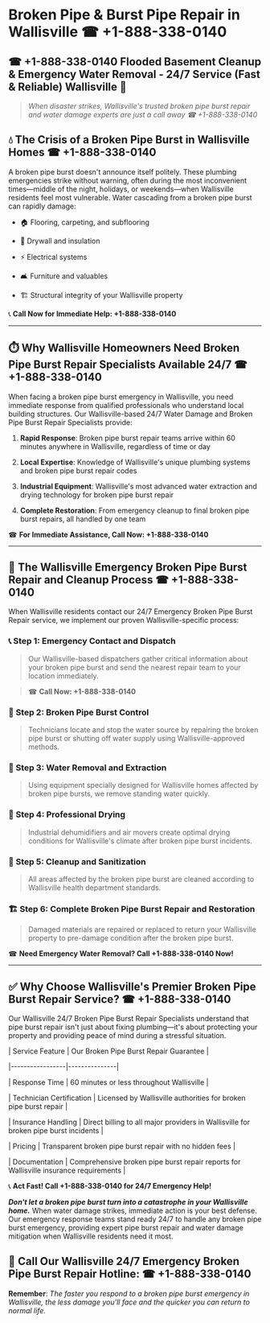 # Broken Pipe & Burst Pipe Repair in Wallisville ☎ +1-888-338-0140  
## ☎ +1-888-338-0140 Flooded Basement Cleanup & Emergency Water Removal - 24/7 Service (Fast & Reliable) Wallisville 🚨  

> *When disaster strikes, Wallisville's trusted broken pipe burst repair and water damage experts are just a call away ☎ +1-888-338-0140*  

## 💧 The Crisis of a Broken Pipe Burst in Wallisville Homes ☎ +1-888-338-0140  

A broken pipe burst doesn't announce itself politely. These plumbing emergencies strike without warning, often during the most inconvenient times—middle of the night, holidays, or weekends—when Wallisville residents feel most vulnerable. Water cascading from a broken pipe burst can rapidly damage:  

* 🏠 Flooring, carpeting, and subflooring  
* 🧱 Drywall and insulation  
* ⚡ Electrical systems  
* 🛋️ Furniture and valuables  
* 🏗️ Structural integrity of your Wallisville property  

📞 **Call Now for Immediate Help: +1-888-338-0140**  

---  

## ⏱️ Why Wallisville Homeowners Need Broken Pipe Burst Repair Specialists Available 24/7 ☎ +1-888-338-0140  

When facing a broken pipe burst emergency in Wallisville, you need immediate response from qualified professionals who understand local building structures. Our Wallisville-based 24/7 Water Damage and Broken Pipe Burst Repair Specialists provide:  

1. **Rapid Response**: Broken pipe burst repair teams arrive within 60 minutes anywhere in Wallisville, regardless of time or day  
2. **Local Expertise**: Knowledge of Wallisville's unique plumbing systems and broken pipe burst repair codes  
3. **Industrial Equipment**: Wallisville's most advanced water extraction and drying technology for broken pipe burst repair  
4. **Complete Restoration**: From emergency cleanup to final broken pipe burst repairs, all handled by one team  

☎ **For Immediate Assistance, Call Now: +1-888-338-0140**  

---  

## 🔧 The Wallisville Emergency Broken Pipe Burst Repair and Cleanup Process ☎ +1-888-338-0140  

When Wallisville residents contact our 24/7 Emergency Broken Pipe Burst Repair service, we implement our proven Wallisville-specific process:  

### 📞 Step 1: Emergency Contact and Dispatch  
> Our Wallisville-based dispatchers gather critical information about your broken pipe burst and send the nearest repair team to your location immediately.  
> ☎ **Call Now: +1-888-338-0140**  

### 🚿 Step 2: Broken Pipe Burst Control  
> Technicians locate and stop the water source by repairing the broken pipe burst or shutting off water supply using Wallisville-approved methods.  

### 🌊 Step 3: Water Removal and Extraction  
> Using equipment specially designed for Wallisville homes affected by broken pipe bursts, we remove standing water quickly.  

### 💨 Step 4: Professional Drying  
> Industrial dehumidifiers and air movers create optimal drying conditions for Wallisville's climate after broken pipe burst incidents.  

### 🧼 Step 5: Cleanup and Sanitization  
> All areas affected by the broken pipe burst are cleaned according to Wallisville health department standards.  

### 🏗️ Step 6: Complete Broken Pipe Burst Repair and Restoration  
> Damaged materials are repaired or replaced to return your Wallisville property to pre-damage condition after the broken pipe burst.  

☎ **Need Emergency Water Removal? Call +1-888-338-0140 Now!**  

---  

## ✅ Why Choose Wallisville's Premier Broken Pipe Burst Repair Service? ☎ +1-888-338-0140  

Our Wallisville 24/7 Broken Pipe Burst Repair Specialists understand that pipe burst repair isn't just about fixing plumbing—it's about protecting your property and providing peace of mind during a stressful situation.  

| Service Feature | Our Broken Pipe Burst Repair Guarantee |  
|-----------------|---------------|  
| Response Time | 60 minutes or less throughout Wallisville |  
| Technician Certification | Licensed by Wallisville authorities for broken pipe burst repair |  
| Insurance Handling | Direct billing to all major providers in Wallisville for broken pipe burst incidents |  
| Pricing | Transparent broken pipe burst repair with no hidden fees |  
| Documentation | Comprehensive broken pipe burst repair reports for Wallisville insurance requirements |  

📞 **Act Fast! Call +1-888-338-0140 for 24/7 Emergency Help!**  

***Don't let a broken pipe burst turn into a catastrophe in your Wallisville home.*** When water damage strikes, immediate action is your best defense. Our emergency response teams stand ready 24/7 to handle any broken pipe burst emergency, providing expert pipe burst repair and water damage mitigation when Wallisville residents need it most.  

## 📱 Call Our Wallisville 24/7 Emergency Broken Pipe Burst Repair Hotline: ☎ +1-888-338-0140  

**Remember**: *The faster you respond to a broken pipe burst emergency in Wallisville, the less damage you'll face and the quicker you can return to normal life.*